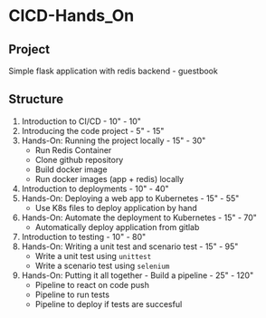 # CICD-Hands_On

## Project

Simple flask application with redis backend - guestbook

## Structure

1. Introduction to CI/CD - 10" - 10"
2. Introducing the code project - 5" - 15"
3. Hands-On: Running the project locally - 15" - 30"
    * Run Redis Container
    * Clone github repository
    * Build docker image
    * Run docker images (app + redis) locally
4. Introduction to deployments - 10" - 40"
5. Hands-On: Deploying a web app to Kubernetes - 15" - 55"
    * Use K8s files to deploy application by hand
6. Hands-On: Automate the deployment to Kubernetes - 15" - 70"
    * Automatically deploy application from gitlab
7. Introduction to testing - 10" - 80"
8. Hands-On: Writing a unit test and scenario test - 15" - 95"
    * Write a unit test using `unittest`
    * Write a scenario test using `selenium`
9. Hands-On: Putting it all together - Build a pipeline - 25" - 120"
    * Pipeline to react on code push
    * Pipeline to run tests
    * Pipeline to deploy if tests are succesful
